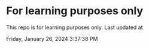 # For learning purposes only
This repo is for learning purposes only.
Last updated at

Friday, January 26, 2024 3:37:38 PM

